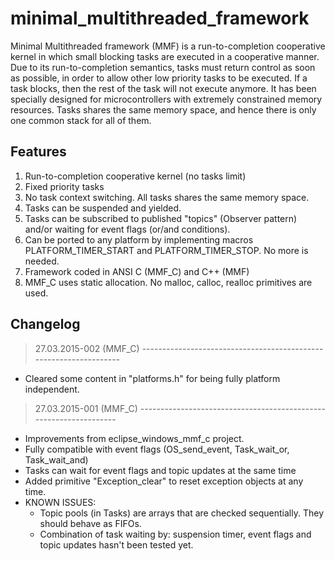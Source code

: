 # minimal_multithreaded_framework

Minimal Multithreaded framework (MMF) is a run-to-completion cooperative kernel in which small blocking tasks are executed in a cooperative manner. Due to its run-to-completion semantics, tasks must return control as soon as possible, in order to allow other low priority tasks to be executed. If a task blocks, then the rest of the task will not execute anymore.
It has been specially designed for microcontrollers with extremely constrained memory resources. Tasks shares the same memory space, and hence there is only one common stack for all of them.

## Features
1. Run-to-completion cooperative kernel (no tasks limit)
2. Fixed priority tasks
3. No task context switching. All tasks shares the same memory space.
4. Tasks can be suspended and yielded.
5. Tasks can be subscribed to published "topics" (Observer pattern) and/or waiting for event flags (or/and conditions).
6. Can be ported to any platform by implementing macros PLATFORM_TIMER_START and PLATFORM_TIMER_STOP. No more is needed.
7. Framework coded in ANSI C (MMF_C) and C++ (MMF)
8. MMF_C uses static allocation. No malloc, calloc, realloc primitives are used.

## Changelog

> 27.03.2015-002 (MMF_C) ------------------------------------------------------------------
 - Cleared some content in "platforms.h" for being fully platform independent.
 
> 27.03.2015-001 (MMF_C) ------------------------------------------------------------------
 - Improvements from eclipse_windows_mmf_c project.
 - Fully compatible with event flags (OS_send_event, Task_wait_or, Task_wait_and)
 - Tasks can wait for event flags and topic updates at the same time
 - Added primitive "Exception_clear" to reset exception objects at any time.
 - KNOWN ISSUES:
 	- Topic pools (in Tasks) are arrays that are checked sequentially. They should behave as FIFOs.
 	- Combination of task waiting by: suspension timer, event flags and topic updates hasn't been tested yet.
 	
 
 
 

